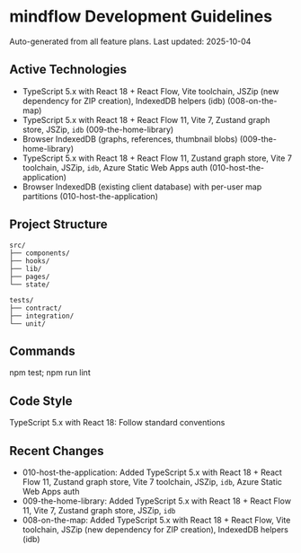 # mindflow Development Guidelines

Auto-generated from all feature plans. Last updated: 2025-10-04

## Active Technologies
- TypeScript 5.x with React 18 + React Flow, Vite toolchain, JSZip (new dependency for ZIP creation), IndexedDB helpers (idb) (008-on-the-map)
- TypeScript 5.x with React 18 + React Flow 11, Vite 7, Zustand graph store, JSZip, `idb` (009-the-home-library)
- Browser IndexedDB (graphs, references, thumbnail blobs) (009-the-home-library)
- TypeScript 5.x with React 18 + React Flow 11, Zustand graph store, Vite 7 toolchain, JSZip, `idb`, Azure Static Web Apps auth (010-host-the-application)
- Browser IndexedDB (existing client database) with per-user map partitions (010-host-the-application)

## Project Structure
```
src/
├── components/
├── hooks/
├── lib/
├── pages/
└── state/

tests/
├── contract/
├── integration/
└── unit/
```

## Commands
npm test; npm run lint

## Code Style
TypeScript 5.x with React 18: Follow standard conventions

## Recent Changes
- 010-host-the-application: Added TypeScript 5.x with React 18 + React Flow 11, Zustand graph store, Vite 7 toolchain, JSZip, `idb`, Azure Static Web Apps auth
- 009-the-home-library: Added TypeScript 5.x with React 18 + React Flow 11, Vite 7, Zustand graph store, JSZip, `idb`
- 008-on-the-map: Added TypeScript 5.x with React 18 + React Flow, Vite toolchain, JSZip (new dependency for ZIP creation), IndexedDB helpers (idb)

<!-- MANUAL ADDITIONS START -->
<!-- MANUAL ADDITIONS END -->
